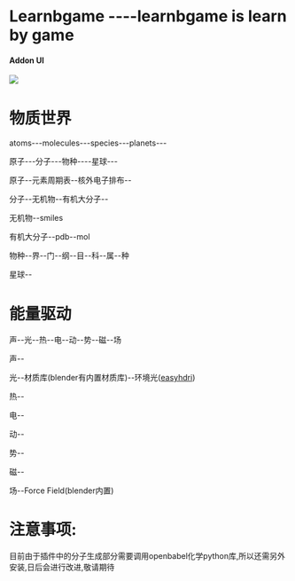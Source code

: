 # Learnbgame ----learnbgame is learn by game

#### Addon UI


![](mDrivEngine/demo.gif)

# 物质世界

atoms---molecules---species---planets---

原子---分子---物种----星球---

原子--元素周期表--核外电子排布--

分子--无机物--有机大分子--

无机物--smiles

有机大分子--pdb--mol

物种--界--门--纲--目--科--属--种

星球--

# 能量驱动

声--光--热--电--动--势--磁--场

声--

光--材质库(blender有内置材质库)--环境光([easyhdri](http://codeofart.com/easy-hdri-0-9-0/))

热--

电--

动--

势--

磁--

场--Force Field(blender内置)


# 注意事项:
目前由于插件中的分子生成部分需要调用openbabel化学python库,所以还需另外安装,日后会进行改进,敬请期待


